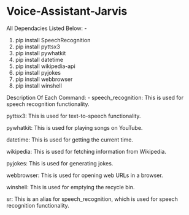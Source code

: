 # Voice-Assistant-Jarvis
All Dependacies Listed Below: -

1) pip install SpeechRecognition
2) pip install pyttsx3
3) pip install pywhatkit
4) pip install datetime
5) pip install wikipedia-api
6) pip install pyjokes
7) pip install webbrowser
8) pip install winshell


Description Of Each Command: -
speech_recognition: This is used for speech recognition functionality.

pyttsx3: This is used for text-to-speech functionality.

pywhatkit: This is used for playing songs on YouTube.

datetime: This is used for getting the current time.

wikipedia: This is used for fetching information from Wikipedia.

pyjokes: This is used for generating jokes.

webbrowser: This is used for opening web URLs in a browser.

winshell: This is used for emptying the recycle bin.

sr: This is an alias for speech_recognition, which is used for speech recognition functionality.
